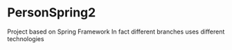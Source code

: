 # PersonSpring2

Project based on Spring Framework
In fact different branches uses different technologies
